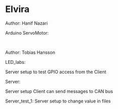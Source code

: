 # Elvira
<p>Author: Hanif Nazari</p>
<p>Arduino ServoMotor:</p>
<br>
<p>Author: Tobias Hansson</p>
<p>LED_labs:

Server setup to test GPIO access from the Client</p>
<p>Server:

Server setup Client can send messages to CAN bus</p>
<p>Server_test_1:
Server setup to change value in files</p>
<br>
